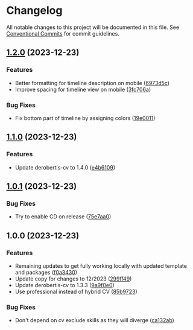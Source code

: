 # Changelog

All notable changes to this project will be documented in this file. See
[Conventional Commits](https://conventionalcommits.org) for commit guidelines.

## [1.2.0](https://github.com/nickderobertis/nick-derobertis-site/compare/v1.1.0...v1.2.0) (2023-12-23)


### Features

* Better formatting for timeline description on mobile ([6973d5c](https://github.com/nickderobertis/nick-derobertis-site/commit/6973d5c4dc2afb0f5f3cb98faacf233761d0f9c0))
* Improve spacing for timeline view on mobile ([3fc706a](https://github.com/nickderobertis/nick-derobertis-site/commit/3fc706ad18ef11f0da3e3bfe0d090a601e7237e7))


### Bug Fixes

* Fix bottom part of timeline by assigning colors ([19e0011](https://github.com/nickderobertis/nick-derobertis-site/commit/19e00110c414c5f37d4712dbc79ac9e505fc2888))

## [1.1.0](https://github.com/nickderobertis/nick-derobertis-site/compare/v1.0.1...v1.1.0) (2023-12-23)


### Features

* Update derobertis-cv to 1.4.0 ([e4b6109](https://github.com/nickderobertis/nick-derobertis-site/commit/e4b6109b4b660b3fec21190175340a42215a317e))

## [1.0.1](https://github.com/nickderobertis/nick-derobertis-site/compare/v1.0.0...v1.0.1) (2023-12-23)


### Bug Fixes

* Try to enable CD on release ([75e7aa0](https://github.com/nickderobertis/nick-derobertis-site/commit/75e7aa0be35f4d847d781d64639da8718207d4e2))

## 1.0.0 (2023-12-23)


### Features

* Remaining updates to get fully working locally with updated template and packages ([f0a3430](https://github.com/nickderobertis/nick-derobertis-site/commit/f0a343088efaaf48dc14416e5bc9749412cd1537))
* Update copy for changes to 12/2023 ([299ff49](https://github.com/nickderobertis/nick-derobertis-site/commit/299ff49400bf09831d50e6b9ff33f47ade34a89e))
* Update derobertis-cv to 1.3.3 ([9a9f0e0](https://github.com/nickderobertis/nick-derobertis-site/commit/9a9f0e0efa8aaae52b02b4983a15c4de892aba64))
* Use professional instead of hybrid CV ([85b9723](https://github.com/nickderobertis/nick-derobertis-site/commit/85b97237c5695f7ddd1983cc23cfadcbcc5f6345))


### Bug Fixes

* Don't depend on cv exclude skills as they will diverge ([ca132ab](https://github.com/nickderobertis/nick-derobertis-site/commit/ca132ab5b4a9c07ff03a2babcdada334883c1d75))
